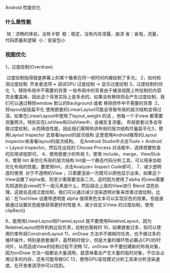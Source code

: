 Android 性能优化

### 什么是性能

​	快：流畅的体验，没有卡顿
​	稳：稳定，没有内存泄露，崩溃
​	省：省电，流量，代码质量和逻辑
​	小：安装包小

### 视图优化

1，过度绘制(Overdraw)

​	过度绘制指得就是屏幕上的某个像素在同一帧时间内被绘制了多次。
2，如何检测过度绘制
​	开发者选项-> 调试GPU 过度绘制 -> 显示过度绘制
3，过度绘制的优化
​	1，移除布局中不需要的背景
​		一些布局中的背景由于被该视图上所绘制的内容完全覆盖掉，因此这个背景实际上是多余的。如果没有移除
​		将会产生过度绘制，我们可以通过移除window 默认的Background 或者 移除控件中不需要的背景
​	2，将layout层级扁平化
​		使用嵌套的LinearLayout可能会导致布局的层次结构变得过深。如果在LinearLayout中使用了
​		layout_weight 的话 ，他每一个子view 都需要测量两次。特别实在ListView和GlidView中，会被反复测量。
​		布局嵌套过多会导致过度绘制，从而降低性能，因此我们需啊哟讲布局的层次结构尽量扁平化
​	3，使用Layout Inspector 去查看layout的层次结构
​		这里使用Android推荐的Layout Inspector来查看layout的层次结构。
​		在Android Studio中点击Tools > Android > Layout Inspector。然后在出现的 Choose Process 对话框中，选择想要检查的应用进程即可。
4，使用嵌套少的布局
5，使用 include，merge，ViewStub
6，使用 lint 来优化布局的层次结构
​		lint是一个静态代码分析工具，可以用来协助优化布局的性能。要使用lint，点击Analyze> Inspect Code即可，
7，减少透明度的使用
​		对于不透明的View ，只需要渲染一次既可以把他显示出来，如果这个View设置了alpha值，则至少需需要
​		渲染二次。这时因为使用了alpha 的view需要先知道和会view的下一层元素是什么，然后结合上层的View进行
​		Blend 混色处理。这就会造成过度绘制，我们可以通过减少渲染透明对象来改善过度绘制，比如：
​		在TextView 设置带透明度 alpha 值得黑色文本可以实现灰色的效果。但是直接通过设置灰色能够获得更好的性能
8，减少自定义View 的过度绘制，使用 clipRect()

9，能使用LinearLayout和FrameLayout 就不要使用RelativeLayout，因为 RelativeLayout控件机构比较负责，绘制也需耗时
10，如果嵌套过多，则可以使用约束布局ConstraintLayout
11，onDraw 方法中不做耗时任务，也不做过多的循环操作，特别是嵌套循环，虽然耗时很少，但是大量的循环势必霸占CPU的时间片，从而造成View的绘制过程不流畅
12，onDraw 中不要创建新的布局对象，因为onDraw 方法一般都会大量调用，就意味着会产生大量的临时对象，不仅会占用过多的内存，还有可能导致GC
13，使用GPU呈现模式分析工具来分析渲染速度。在开发者选项中可以找到。